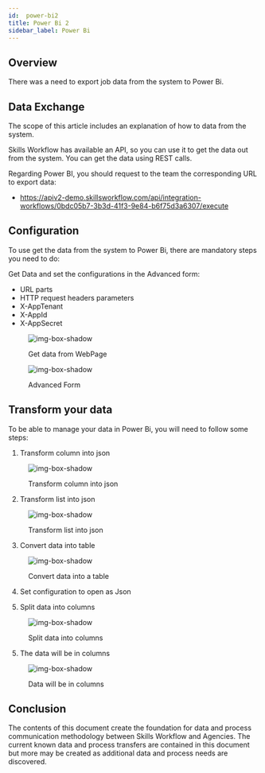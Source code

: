 ```yaml
---
id:  power-bi2
title: Power Bi 2
sidebar_label: Power Bi
---
```


## Overview

There was a need to export job data from the system to Power Bi.

## Data Exchange

The scope of this article includes an explanation of how to data from the system.

Skills Workflow has available an API, so you can use it to get the data out from the system. You can get the data using REST calls. 

Regarding Power BI, you should request to the team the corresponding URL to export data:

- https://apiv2-demo.skillsworkflow.com/api/integration-workflows/0bdc05b7-3b3d-41f3-9e84-b6f75d3a6307/execute

## Configuration

To use get the data from the system to Power Bi, there are mandatory steps you need to do:

Get Data and set the configurations in the Advanced form:

- URL parts
- HTTP request headers parameters
- X-AppTenant
- X-AppId
- X-AppSecret

<figure>

![img-box-shadow](/img/integrations/powerbi1.png)
<figcaption>Get data from WebPage</figcaption>

</figure>

<figure>

![img-box-shadow](/img/integrations/powerbi2.png)
<figcaption>Advanced Form</figcaption>
</figure>

## Transform your data

To be able to manage your data in Power Bi, you will need to follow some steps:

1. Transform column into json

<figure>

![img-box-shadow](/img/integrations/powerbi3.png)
<figcaption>Transform column into json</figcaption>
</figure>

2. Transform list into json

<figure>

![img-box-shadow](/img/integrations/powerbi4.png)
<figcaption>Transform list into json</figcaption>
</figure>

3. Convert data into table

<figure>

![img-box-shadow](/img/integrations/powerbi5.png)
<figcaption>Convert data into a table</figcaption>
</figure>

4. Set configuration to open as Json

<!-- <figure>

![img-box-shadow](/img/integrations/powerbi6.png)
<figcaption>Configuration to open as Json</figcaption>
</figure> -->


5. Split data into columns

<figure>

![img-box-shadow](/img/integrations/powerbi7.png)
<figcaption>Split data into columns</figcaption>
</figure>


5. The data will be in columns

<figure>

![img-box-shadow](/img/integrations/powerbi8.png)
<figcaption>Data will be in columns</figcaption>
</figure>

## Conclusion

The contents of this document create the foundation for data and process communication methodology between Skills Workflow and Agencies. The current known data and process transfers are contained in this document but more may be created as additional data and process needs are discovered.